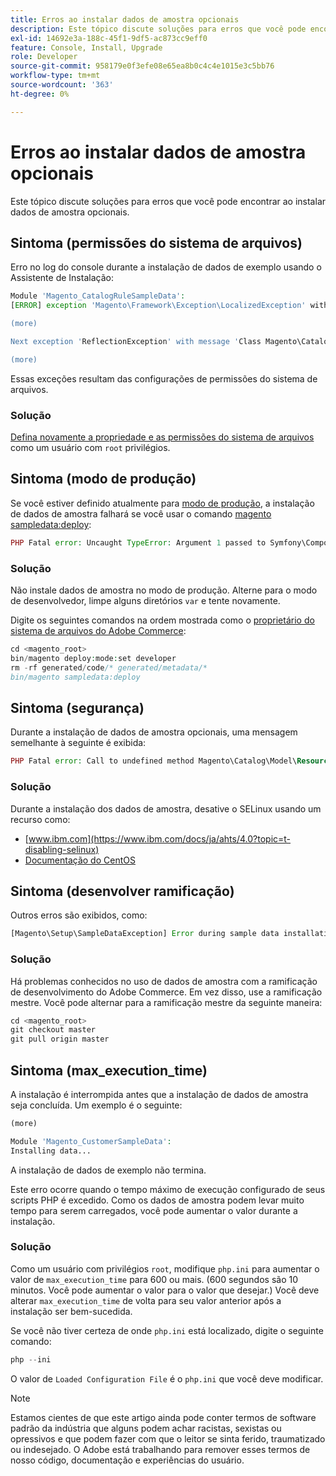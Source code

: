 ```yaml
---
title: Erros ao instalar dados de amostra opcionais
description: Este tópico discute soluções para erros que você pode encontrar ao instalar dados de amostra opcionais.
exl-id: 14692e3a-188c-45f1-9df5-ac873cc9eff0
feature: Console, Install, Upgrade
role: Developer
source-git-commit: 958179e0f3efe08e65ea8b0c4c4e1015e3c5bb76
workflow-type: tm+mt
source-wordcount: '363'
ht-degree: 0%

---
```


# Erros ao instalar dados de amostra opcionais

Este tópico discute soluções para erros que você pode encontrar ao instalar dados de amostra opcionais.

## Sintoma (permissões do sistema de arquivos)

Erro no log do console durante a instalação de dados de exemplo usando o Assistente de Instalação:

```php
Module 'Magento_CatalogRuleSampleData':
[ERROR] exception 'Magento\Framework\Exception\LocalizedException' with message 'Can't create directory /var/www/html/magento2/generated/code/Magento/CatalogRule/Model/.' in /var/www/html/magento2/lib/internal/Magento/Framework/Code/Generator.php:103

(more)

Next exception 'ReflectionException' with message 'Class Magento\CatalogRule\Model\RuleFactory does not exist' in /var/www/html/magento2/lib/internal/Magento/Framework/Code/Reader/ClassReader.php:29

(more)
```

Essas exceções resultam das configurações de permissões do sistema de arquivos.

### Solução

[Defina novamente a propriedade e as permissões do sistema de arquivos](https://experienceleague.adobe.com/docs/commerce-operations/configuration-guide/deployment/file-system-permissions.html?lang=pt-BR) como um usuário com `root` privilégios.

## Sintoma (modo de produção)

Se você estiver definido atualmente para [modo de produção](https://experienceleague.adobe.com/docs/commerce-operations/configuration-guide/setup/application-modes.html?lang=pt-BR), a instalação de dados de amostra falhará se você usar o comando [magento sampledata:deploy](https://experienceleague.adobe.com/docs/commerce-operations/installation-guide/next-steps/sample-data/composer-packages.html?lang=pt-BR):

```php
PHP Fatal error: Uncaught TypeError: Argument 1 passed to Symfony\Component\Console\Input\ArrayInput::__construct() must be of the type array, object given, called in /<path>/vendor/magento/framework/ObjectManager/Factory/AbstractFactory.php on line 97 and defined in /<path>/vendor/symfony/console/Symfony/Component/Console/Input/ArrayInput.php:37
```

### Solução

Não instale dados de amostra no modo de produção. Alterne para o modo de desenvolvedor, limpe alguns diretórios `var` e tente novamente.

Digite os seguintes comandos na ordem mostrada como o [proprietário do sistema de arquivos do Adobe Commerce](https://experienceleague.adobe.com/docs/commerce-operations/installation-guide/prerequisites/file-system/overview.html?lang=pt-BR):

```php
cd <magento_root>
bin/magento deploy:mode:set developer
rm -rf generated/code/* generated/metadata/*
bin/magento sampledata:deploy
```

## Sintoma (segurança)

Durante a instalação de dados de amostra opcionais, uma mensagem semelhante à seguinte é exibida:

```php
PHP Fatal error: Call to undefined method Magento\Catalog\Model\Resource\Product\Interceptor::getWriteConnection() in /var/www/magento2/app/code/Magento/SampleData/Module/Catalog/Setup/Product/Gallery.php on line 144
```

### Solução

Durante a instalação dos dados de amostra, desative o SELinux usando um recurso como:

* [www.ibm.com](https://www.ibm.com/docs/ja/ahts/4.0?topic=t-disabling-selinux)
* [Documentação do CentOS](https://docs.centos.org/en-US/docs/)

## Sintoma (desenvolver ramificação)

Outros erros são exibidos, como:

```php
[Magento\Setup\SampleDataException] Error during sample data installation: Class Magento\Sales\Model\Service\OrderFactory does not exist
```

### Solução

Há problemas conhecidos no uso de dados de amostra com a ramificação de desenvolvimento do Adobe Commerce. Em vez disso, use a ramificação mestre. Você pode alternar para a ramificação mestre da seguinte maneira:

```php
cd <magento_root>
git checkout master
git pull origin master
```

## Sintoma (max_execution_time)

A instalação é interrompida antes que a instalação de dados de amostra seja concluída. Um exemplo é o seguinte:

```php
(more)

Module 'Magento_CustomerSampleData':
Installing data...
```

A instalação de dados de exemplo não termina.

Este erro ocorre quando o tempo máximo de execução configurado de seus scripts PHP é excedido. Como os dados de amostra podem levar muito tempo para serem carregados, você pode aumentar o valor durante a instalação.

### Solução

Como um usuário com privilégios `root`, modifique `php.ini` para aumentar o valor de `max_execution_time` para 600 ou mais. (600 segundos são 10 minutos. Você pode aumentar o valor para o valor que desejar.) Você deve alterar `max_execution_time` de volta para seu valor anterior após a instalação ser bem-sucedida.

Se você não tiver certeza de onde `php.ini` está localizado, digite o seguinte comando:

```php
php --ini
```

O valor de `Loaded Configuration File` é o `php.ini` que você deve modificar.

>[!NOTE]
>
>Estamos cientes de que este artigo ainda pode conter termos de software padrão da indústria que alguns podem achar racistas, sexistas ou opressivos e que podem fazer com que o leitor se sinta ferido, traumatizado ou indesejado. O Adobe está trabalhando para remover esses termos de nosso código, documentação e experiências do usuário.
